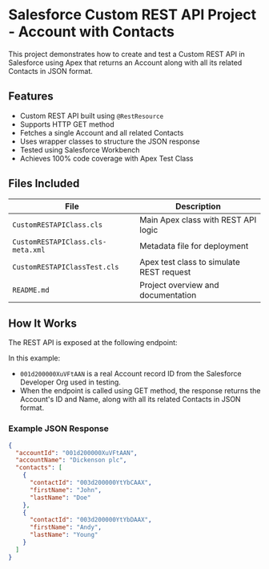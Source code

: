 # Salesforce Custom REST API Project - Account with Contacts

This project demonstrates how to create and test a Custom REST API in Salesforce using Apex that returns an Account along with all its related Contacts in JSON format.

## Features

- Custom REST API built using `@RestResource`
- Supports HTTP GET method
- Fetches a single Account and all related Contacts
- Uses wrapper classes to structure the JSON response
- Tested using Salesforce Workbench
- Achieves 100% code coverage with Apex Test Class

## Files Included

| File                          | Description                                |
|------------------------------|--------------------------------------------|
| `CustomRESTAPIClass.cls`     | Main Apex class with REST API logic        |
| `CustomRESTAPIClass.cls-meta.xml` | Metadata file for deployment         |
| `CustomRESTAPIClassTest.cls` | Apex test class to simulate REST request   |
| `README.md`                  | Project overview and documentation         |

## How It Works

The REST API is exposed at the following endpoint:


In this example:
- `001d200000XuVFtAAN` is a real Account record ID from the Salesforce Developer Org used in testing.
- When the endpoint is called using GET method, the response returns the Account's ID and Name, along with all its related Contacts in JSON format.

### Example JSON Response

```json
{
  "accountId": "001d200000XuVFtAAN",
  "accountName": "Dickenson plc",
  "contacts": [
    {
      "contactId": "003d200000YtYbCAAX",
      "firstName": "John",
      "lastName": "Doe"
    },
    {
      "contactId": "003d200000YtYbDAAX",
      "firstName": "Andy",
      "lastName": "Young"
    }
  ]
}
